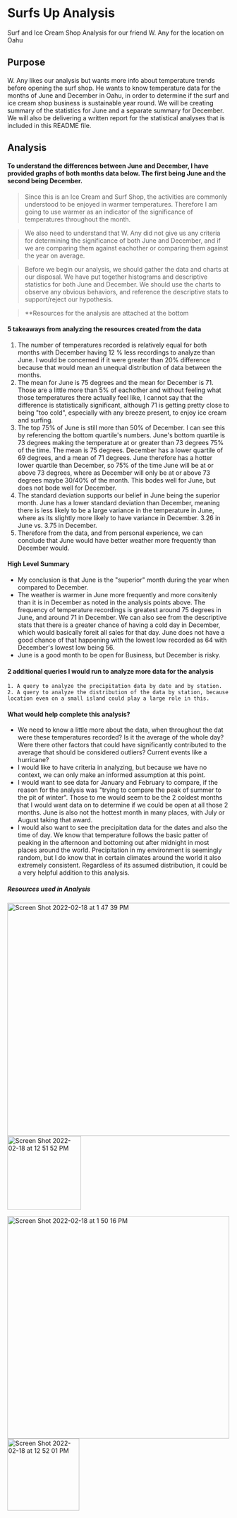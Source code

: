 # Surfs Up Analysis
Surf and Ice Cream Shop Analysis for our friend W. Any for the location on Oahu

## Purpose
####
W. Any likes our analysis but wants more info about temperature trends before opening the surf shop. He wants to know temperature data for the months of June and December in Oahu, in order to determine if the surf and ice cream shop business is sustainable year round. We will be creating summary of the statistics for June and a separate summary for December. We will also be delivering a written report for the statistical analyses that is included in this README file.

## Analysis
#### To understand the differences between June and December, I have provided graphs of both months data below. The first being June and the second being December.
> Since this is an Ice Cream and Surf Shop, the activities are commonly understood to be enjoyed in warmer temperatures. Therefore I am going to use warmer as an indicator of the significance of temperatures throughout the month.

> We also need to understand that W. Any did not give us any criteria for determining the significance of both June and December, and if we are comparing them against eachother or comparing them against the year on average. 

> Before we begin our analysis, we should gather the data and charts at our disposal. We have put together histograms and descriptive statistics for both June and December. We should use the charts to observe any obvious behaviors, and reference the descriptive stats to support/reject our hypothesis.



> **Resources for the analysis are attached at the bottom 

#### 5 takeaways from analyzing the resources created from the data
1. The number of temperatures recorded is relatively equal for both months with December having 12 % less recordings to analyze than June. I would be concerned if it were greater than 20% difference because that would mean an unequal distribution of data between the months.
2. The mean for June is 75 degrees and the mean for December is 71. Those are a little more than 5% of eachother and without feeling what those temperatures there actually feel like, I cannot say that the difference is statistically significant, although 71 is getting pretty close to being "too cold", especially with any breeze present, to enjoy ice cream and surfing.
3. The top 75% of June is still more than 50% of December. I can see this by referencing the bottom quartile's numbers. June's bottom quartile is 73 degrees making the temperature at or greater than 73 degrees 75% of the time. The mean is 75 degrees.  December has a lower quartile of 69 degrees, and a mean of 71 degrees. June therefore has a hotter lower quartile than December, so 75% of the time June will be at or above 73 degrees, where as December will only be at or above 73 degrees maybe 30/40% of the month. This bodes well for June, but does not bode well for December.
4. The standard deviation supports our belief in June being the superior month. June has a lower standard deviation than December, meaning there is less likely to be a large variance in the temperature in June, where as its slightly more likely to have variance in December. 3.26 in June vs. 3.75 in December.
5. Therefore from the data, and from personal experience, we can conclude that June would have better weather more frequently than December would.

#### High Level Summary
* My conclusion is that June is the "superior" month during the year when compared to December. 
* The weather is warmer in June more frequently and more consitenly than it is in December as noted in the analysis points above. The frequency of temperature recordings is greatest around 75 degrees in June, and around 71 in December. We can also see from the descriptive stats that there is a greater chance of having a cold day in December, which would basically foreit all sales for that day. June does not have a good chance of that happening with the lowest low recorded as 64 with December's lowest low being 56.
* June is a good month to be open for Business, but December is risky.


#### 2 additional queries I would run to analyze more data for the analysis
    1. A query to analyze the precipitation data by date and by station.
    2. A query to analyze the distribution of the data by station, because location even on a small island could play a large role in this.

#### What would help complete this analysis?
* We need to know a little more about the data, when throughout the dat were these temperatures recorded? Is it the average of the whole day? Were there other factors that could have significantly contributed to the average that should be considered outliers? Current events like a hurricane?
* I would like to have criteria in analyzing, but because we have no context, we can only make an informed assumption at this point.
* I would want to see data for January and February to compare, if the reason for the analysis was "trying to compare the peak of summer to the pit of winter". Those to me would seem to be the 2 coldest months that I would want data on to determine if we could be open at all those 2 months. June is also not the hottest month in many places, with July or August taking that award.
* I would also want to see the precipitation data for the dates and also the time of day. We know that temperature follows the basic patter of peaking in the afternoon and bottoming out after midnight in most places around the world. Precipitation in my environment is seemingly random, but I do know that in certain climates around the world it also extremely consistent. Regardless of its assumed distribution, it could be a very helpful addition to this analysis.

##### Resources used in Analysis
<img width="527" alt="Screen Shot 2022-02-18 at 1 47 39 PM" src="https://user-images.githubusercontent.com/95602006/154751889-90b1bbde-e5d4-448f-9539-7271bed1512c.png"> <img width="167" alt="Screen Shot 2022-02-18 at 12 51 52 PM" src="https://user-images.githubusercontent.com/95602006/154751300-c84050f6-8359-4643-ac2f-a2a499cc33c6.png">

<img width="503" alt="Screen Shot 2022-02-18 at 1 50 16 PM" src="https://user-images.githubusercontent.com/95602006/154751948-3fca9e9c-ca7a-4a24-8883-4804fa21ac78.png"> <img width="163" alt="Screen Shot 2022-02-18 at 12 52 01 PM" src="https://user-images.githubusercontent.com/95602006/154751320-b648f302-37a6-4d33-b64d-c9cd2b65d12a.png">


